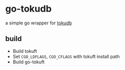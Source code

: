 # go-tokudb

a simple go wrapper for [tokudb](https://github.com/Tokutek/ft-index)

## build

+ Build tokuft
+ Set ```CGO_LDFLAGS```, ```CGO_CFLAGS``` with tokuft install path
+ Build go-tokuft
